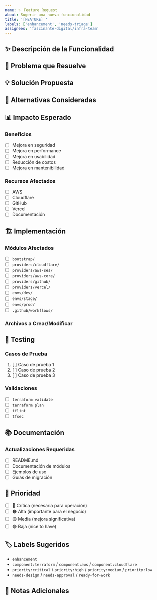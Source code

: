 ```yaml
---
name: ✨ Feature Request
about: Sugerir una nueva funcionalidad
title: '[FEATURE] '
labels: ['enhancement', 'needs-triage']
assignees: 'fascinante-digital/infra-team'
---
```


## ✨ Descripción de la Funcionalidad

<!-- Descripción clara y concisa de la funcionalidad deseada -->

## 🎯 Problema que Resuelve

<!-- Qué problema resuelve esta funcionalidad -->

## 💡 Solución Propuesta

<!-- Descripción detallada de la solución propuesta -->

## 🔄 Alternativas Consideradas

<!-- Otras soluciones que consideraste -->

## 📊 Impacto Esperado

### Beneficios
- [ ] Mejora en seguridad
- [ ] Mejora en performance
- [ ] Mejora en usabilidad
- [ ] Reducción de costos
- [ ] Mejora en mantenibilidad

### Recursos Afectados
- [ ] AWS
- [ ] Cloudflare
- [ ] GitHub
- [ ] Vercel
- [ ] Documentación

## 🏗️ Implementación

### Módulos Afectados
- [ ] `bootstrap/`
- [ ] `providers/cloudflare/`
- [ ] `providers/aws-ses/`
- [ ] `providers/aws-core/`
- [ ] `providers/github/`
- [ ] `providers/vercel/`
- [ ] `envs/dev/`
- [ ] `envs/stage/`
- [ ] `envs/prod/`
- [ ] `.github/workflows/`

### Archivos a Crear/Modificar
<!-- Lista de archivos que necesitarán ser creados o modificados -->

## 🧪 Testing

### Casos de Prueba
1. [ ] Caso de prueba 1
2. [ ] Caso de prueba 2
3. [ ] Caso de prueba 3

### Validaciones
- [ ] `terraform validate`
- [ ] `terraform plan`
- [ ] `tflint`
- [ ] `tfsec`

## 📚 Documentación

### Actualizaciones Requeridas
- [ ] README.md
- [ ] Documentación de módulos
- [ ] Ejemplos de uso
- [ ] Guías de migración

## 🚀 Prioridad

- [ ] 🔴 Crítica (necesaria para operación)
- [ ] 🟠 Alta (importante para el negocio)
- [ ] 🟡 Media (mejora significativa)
- [ ] 🟢 Baja (nice to have)

## 🏷️ Labels Sugeridos

- `enhancement`
- `component:terraform` / `component:aws` / `component:cloudflare`
- `priority:critical` / `priority:high` / `priority:medium` / `priority:low`
- `needs-design` / `needs-approval` / `ready-for-work`

## 📝 Notas Adicionales

<!-- Cualquier información adicional relevante -->
